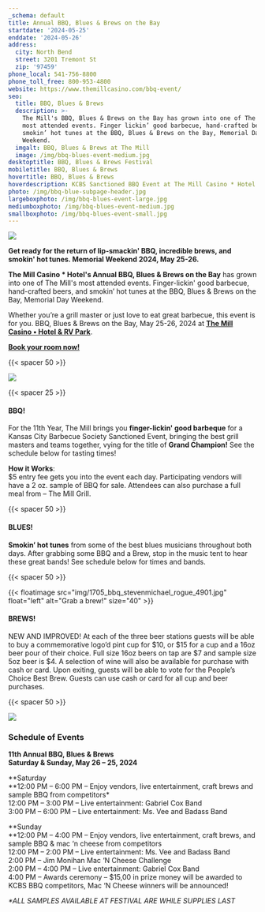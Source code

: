 ```yaml
---
_schema: default
title: Annual BBQ, Blues & Brews on the Bay
startdate: '2024-05-25'
enddate: '2024-05-26'
address:
  city: North Bend
  street: 3201 Tremont St
  zip: '97459'
phone_local: 541-756-8800
phone_toll_free: 800-953-4800
website: https://www.themillcasino.com/bbq-event/
seo:
  title: BBQ, Blues & Brews
  description: >-
    The Mill's BBQ, Blues & Brews on the Bay has grown into one of The Mill's
    most attended events. Finger lickin’ good barbecue, hand-crafted beers and
    smokin’ hot tunes at the BBQ, Blues & Brews on the Bay, Memorial Day
    Weekend.
  imgalt: BBQ, Blues & Brews at The Mill
  image: /img/bbq-blues-event-medium.jpg
desktoptitle: BBQ, Blues & Brews Festival
mobiletitle: BBQ, Blues & Brews
hovertitle: BBQ, Blues & Brews
hoverdescription: KCBS Sanctioned BBQ Event at The Mill Casino * Hotel!
photo: /img/bbq-blue-subpage-header.jpg
largeboxphoto: /img/bbq-blues-event-large.jpg
mediumboxphoto: /img/bbq-blues-event-medium.jpg
smallboxphoto: /img/bbq-blues-event-small.jpg
---
```

![](/img/bbq-blues-brews-logo-695px.jpg)

**Get ready for the return of lip-smackin' BBQ, incredible brews, and smokin' hot tunes. Memorial Weekend 2024, May 25-26.**

**The Mill Casino \* Hotel's Annual BBQ, Blues & Brews on the Bay** has grown into one of The Mill's most attended events. Finger-lickin' good barbecue, hand-crafted beers, and smokin’ hot tunes at the BBQ, Blues & Brews on the Bay, Memorial Day Weekend.

Whether you’re a grill master or just love to eat great barbecue, this event is for you. BBQ, Blues & Brews on the Bay, May 25-26, 2024 at [**The Mill Casino • Hotel & RV Park**](https://www.themillcasino.com/).

[**Book your room now!**](https://oregonsadventurecoast.com/lodging/ "Lodging on Oregon's Adventure Coast!")

{{< spacer 50 >}}

![](/img/bbq-blue-subpage-header.jpg)

{{< spacer 25 >}}

#### BBQ!

For the 11th Year, The Mill brings you **finger-lickin' good barbeque** for a Kansas City Barbecue Society Sanctioned Event, bringing the best grill masters and teams together, vying for the title of **Grand Champion!** See the schedule below for tasting times!

**How it Works**:<br>$5 entry fee gets you into the event each day. Participating vendors will have a 2 oz. sample of BBQ for sale. Attendees can also purchase a full meal from – The Mill Grill.

{{< spacer 50 >}}

#### BLUES!

**Smokin’ hot tunes** from some of the best blues musicians throughout both days. After grabbing some BBQ and a Brew, stop in the music tent to hear these great bands! See schedule below for times and bands.

{{< spacer 50 >}}

{{< floatimage src="img/1705_bbq_stevenmichael_rogue_4901.jpg" float="left" alt="Grab a brew!" size="40" >}}

#### BREWS!

NEW AND IMPROVED! At each of the three beer stations guests will be able to buy a commemorative logo’d pint cup for $10, or $15 for a cup and a 16oz beer pour of their choice. Full size 16oz beers on tap are $7 and sample size 5oz beer is $4. A selection of wine will also be available for purchase with cash or card. Upon exiting, guests will be able to vote for the People’s Choice Best Brew. Guests can use cash or card for all cup and beer purchases.

{{< spacer 50 >}}

![](/img/bbq-blues-brews-competition-vendor.jpg)

### Schedule of Events

**11th Annual BBQ, Blues & Brews <br>Saturday & Sunday, May 26 – 25, 2024**

**Saturday <br>**12:00 PM – 6:00 PM – Enjoy vendors, live entertainment, craft brews and sample BBQ from competitors\* <br>12:00 PM – 3:00 PM – Live entertainment: Gabriel Cox Band <br>3:00 PM – 6:00 PM – Live entertainment: Ms. Vee and Badass Band

**Sunday <br>**12:00 PM – 4:00 PM – Enjoy vendors, live entertainment, craft brews, and sample BBQ & mac ‘n cheese from competitors <br>12:00 PM – 2:00 PM – Live entertainment: Ms. Vee and Badass Band <br>2:00 PM – Jim Monihan Mac ‘N Cheese Challenge <br>2:00 PM – 4:00 PM – Live entertainment: Gabriel Cox Band <br>4:00 PM – Awards ceremony – $15,00 in prize money will be awarded to KCBS BBQ competitors, Mac ‘N Cheese winners will be announced!

*\*ALL SAMPLES AVAILABLE AT FESTIVAL ARE WHILE SUPPLIES LAST*